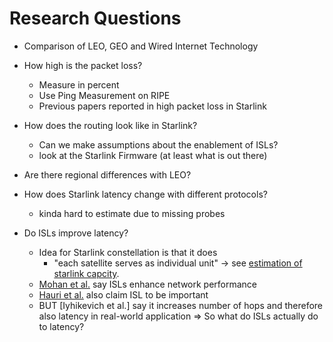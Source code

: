 # Research Questions

- Comparison of LEO, GEO and Wired Internet Technology

- How high is the packet loss?
	- Measure in percent
	- Use Ping Measurement on RIPE
	- Previous papers reported in high packet loss in Starlink
- How does the routing look like in Starlink?
	- Can we make assumptions about the enablement of ISLs?
	- look at the Starlink Firmware (at least what is out there)
- Are there regional differences with LEO?
- How does Starlink latency change with different protocols?
	- kinda hard to estimate due to missing probes

- Do ISLs improve latency?
	- Idea for Starlink constellation is that it does
		- "each satellite serves as individual unit" -> see [estimation of starlink capcity](./papers/estimation_of_starlink_global_satellite_system_capacity.pdf).
	- [Mohan et al.](./papers/a_multifaceted_look_at_starlink_performance.pdf) say ISLs enhance network performance
	- [Hauri et al.](./papers/internet_from_space.pdf) also claim ISL to be important
	- BUT [Iyhikevich et al.] say it increases number of hops and therefore also latency in real-world application
	⇒ So what do ISLs actually do to latency?

